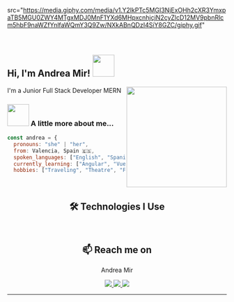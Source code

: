 <img> src="https://media.giphy.com/media/v1.Y2lkPTc5MGI3NjExOHh2cXR3YmxpaTB5MGU0ZWY4MTgxMDJ0MnF1YXd6MHpxcnhjcjN2cyZlcD12MV9pbnRlcm5hbF9naWZfYnlfaWQmY3Q9Zw/NXkABnQDzI4SiY8GZC/giphy.gif" </img>

<br>

<h2> Hi, I'm Andrea Mir! <img src="https://media.giphy.com/media/v1.Y2lkPTc5MGI3NjExemFmeXA1a3hhMGx1d3d3bGVnNndqaWs4YWEzZ3Nld3FweGZjamhlZiZlcD12MV9pbnRlcm5hbF9naWZfYnlfaWQmY3Q9Zw/Dg4TxjYikCpiGd7tYs/giphy.gif" width="50"></h2>
<img align='right' src="https://static-01.cinema8.com/gallery/50/81871b09-6568-4b6e-8fe9-991aaee55abe/woman_working.gif?1626020200352" width="230">
<p> I'm a Junior Full Stack Developer MERN
</em></p>

### <img src="https://media.giphy.com/media/VgCDAzcKvsR6OM0uWg/giphy.gif" width="50"> A little more about me...  

```javascript
const andrea = {
  pronouns: "she" | "her",
  from: Valencia, Spain 🇪🇸,
  spoken_languages: ["English", "Spanish"],
  currently_learning: ["Angular", "Vue"],
  hobbies: ["Traveling", "Theatre", "Food", "Movies/Series"]}
```

<br>

<h2 align="center"> 🛠 Technologies I Use</h2>

<div align="center">
</div>

<br>

<h2  align="center">📫 Reach me on</h2>
<div>
        <p align="center">Andrea Mir</p>
        <p align="center">
        <a href="mailto:amirolba@gmail.com">
            <img src="https://img.shields.io/badge/Gmail-D14836?style=for-the-badge&logo=gmail&logoColor=white"  target="_blank">
        </a>
        <a href="https://www.linkedin.com/in/andreamirolba"  target="_blank">
            <img src="https://img.shields.io/badge/-LinkedIn-%230077B5?style=for-the-badge&logo=linkedin&logoColor=white"  target="_blank">
        </a>
        <a href="https://github.com/andreamir/">
            <img src="https://img.shields.io/badge/GitHub-100000?style=for-the-badge&logo=github&logoColor=white">
        </a>
    </div>

---
